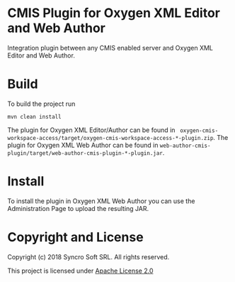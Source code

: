 # CMIS Plugin for Oxygen XML Editor and Web Author

Integration plugin between any CMIS enabled server and Oxygen XML Editor and Web Author.

# Build

To build the project run

```
mvn clean install
```

The plugin for Oxygen XML Editor/Author can be found in ` oxygen-cmis-workspace-access/target/oxygen-cmis-workspace-access-*-plugin.zip`.
The plugin for Oxygen XML Web Author can be found in `web-author-cmis-plugin/target/web-author-cmis-plugin-*-plugin.jar`.

# Install

To install the plugin in Oxygen XML Web Author you can use the Administration Page to upload the resulting JAR.

# Copyright and License

Copyright (c) 2018 Syncro Soft SRL. All rights reserved.

This project is licensed under [Apache License 2.0](https://github.com/oxygenxml/oxygen-cmis-plugin/blob/master/LICENSE)

